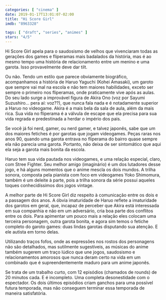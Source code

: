 ```yaml
---
categories: [ "cinema" ]
date: 2019-01-17T13:01:07-02:00
title: "Hi Score Girl"
imdb: "8963328"

tags: [ "draft", "series", "animes" ]
stars: "4/5"
---
```

Hi Score Girl apela para o saudosismo de velhos que vivenciaram todas as gerações dos games e fliperamas mais badalados da história, mas é ao mesmo tempo uma história de relacionamento entre um menino e uma garota. Isso provavelmente deve dar tilt.

Ou não. Tendo um estilo que parece obviamente biográfico, acompanhamos a história de Haruo Yaguchi (Kohei Amasaki), um garoto que sempre vai mal na escola e não tem maiores habilidades, exceto ser sempre o primeiro nos fliperamas, onde praticamente vive após as aulas. Do seu lado surge a improvável figura de Akira Ono (voz por Sayumi Suzushiro... pera aí: voz??), que nunca fala nada e é notadamente superior a Haruo no videogame. Akira é a mais bela da sala de aula, além da mais rica. Sua vida no fliperama é a válvula de escape que ela precisa para sua vida regrada e predestinada a herdar o império dos pais.

Se você já foi nerd, gamer, ou nerd gamer, e talvez japonês, sabe que um dos maiores fetiches é por garotas que jogam videogames. Peças raras nos anos 90, quando uma garota entrava no fliperama do bairro quase sempre ela não parecia uma garota. Portanto, não deixa de ser sintomático que aqui ela seja a garota mais bonita da escola.

Haruo tem sua vida pautada nos videogames, e uma relação especial, claro, com Stree Fighter. Seu melhor amigo (imaginário) é um dos lutadores desse jogo, e há alguns momentos que o anime mescla os dois mundos. A trilha sonora, composta pela pianista com foco em videogames Yoko Shimomura, também é um deleite à parte, pois a trilha sonora da série possui aqueles toques conhecidíssimos dos jogos vintage.

A melhor parte de Hi Score Girl diz respeito à comunicação entre os dois e a passagem dos anos. A óbvia imaturidade de Haruo reflete a imaturidade dos garotos em geral, que, incapaz de perceber que Akira está interessada em sua companhia e não em um adversário, cria boa parte dos conflitos entre os dois. Para apimentar um pouco mais a relação eles colocam uma terceira personagem, outra garota bonita, e agora sim temos o fetiche completo do garoto games: duas lindas garotas disputando sua atenção. E ele autista em torno delas.

Utilizando traços fofos, onde as expressões nos rostos dos personagens não são detalhados, mas sutilmente sugestíveis, as músicas do anime também sugerem um traço lúdico que une jogos, saudosismo e relacionamentos amorosos que nunca deram certo na vida em um combinado que é supreendentemente maduro para um anime japonês.

Se trata de um trabalho curto, com 12 episódios (chamados de rounds) de 20 minutos cada. E é incompleto. Uma completa desonestidade com o espectador. Os dois últimos episódios criam ganchos para uma possível futura temporada, mas não conseguem terminar essa temporada de maneira satisfatória.
